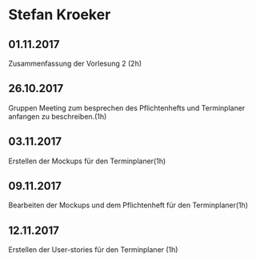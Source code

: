 # Stefan Kroeker

## 01.11.2017
Zusammenfassung der Vorlesung 2 (2h)

## 26.10.2017

Gruppen Meeting zum besprechen des Pflichtenhefts und Terminplaner anfangen zu beschreiben.(1h)

## 03.11.2017

Erstellen der Mockups für den Terminplaner(1h)

## 09.11.2017

Bearbeiten der Mockups und dem Pflichtenheft für den Terminplaner(1h)

## 12.11.2017

Erstellen der User-stories für den Terminplaner (1h)